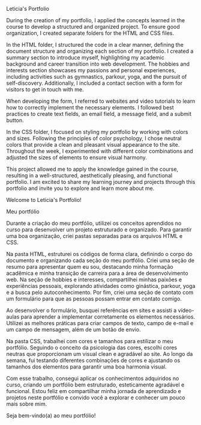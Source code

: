 Leticia's Portfolio

During the creation of my portfolio, I applied the concepts learned in the course to develop a structured and organized project. To ensure good organization, I created separate folders for the HTML and CSS files.

In the HTML folder, I structured the code in a clear manner, defining the document structure and organizing each section of my portfolio. I created a summary section to introduce myself, highlighting my academic background and career transition into web development. The hobbies and interests section showcases my passions and personal experiences, including activities such as gymnastics, parkour, yoga, and the pursuit of self-discovery. Additionally, I included a contact section with a form for visitors to get in touch with me.

When developing the form, I referred to websites and video tutorials to learn how to correctly implement the necessary elements. I followed best practices to create text fields, an email field, a message field, and a submit button.

In the CSS folder, I focused on styling my portfolio by working with colors and sizes. Following the principles of color psychology, I chose neutral colors that provide a clean and pleasant visual appearance to the site. Throughout the week, I experimented with different color combinations and adjusted the sizes of elements to ensure visual harmony.

This project allowed me to apply the knowledge gained in the course, resulting in a well-structured, aesthetically pleasing, and functional portfolio. I am excited to share my learning journey and projects through this portfolio and invite you to explore and learn more about me.

Welcome to Leticia's Portfolio!

Meu portfólio

Durante a criação do meu portfólio, utilizei os conceitos aprendidos no curso para desenvolver um projeto estruturado e organizado. Para garantir uma boa organização, criei pastas separadas para os arquivos HTML e CSS.

Na pasta HTML, estruturei os códigos de forma clara, definindo o corpo do documento e organizando cada seção do meu portfólio. Criei uma seção de resumo para apresentar quem eu sou, destacando minha formação acadêmica e minha transição de carreira para a área de desenvolvimento web. Na seção de hobbies e interesses, compartilhei minhas paixões e experiências pessoais, explorando atividades como ginástica, parkour, yoga e a busca pelo autoconhecimento. Por fim, criei uma seção de contato com um formulário para que as pessoas possam entrar em contato comigo.

Ao desenvolver o formulário, busquei referências em sites e assisti a vídeo-aulas para aprender a implementar corretamente os elementos necessários. Utilizei as melhores práticas para criar campos de texto, campo de e-mail e um campo de mensagem, além de um botão de envio.

Na pasta CSS, trabalhei com cores e tamanhos para estilizar o meu portfólio. Seguindo o conceito da psicologia das cores, escolhi cores neutras que proporcionam um visual clean e agradável ao site. Ao longo da semana, fui testando diferentes combinações de cores e ajustando os tamanhos dos elementos para garantir uma boa harmonia visual.

Com esse trabalho, consegui aplicar os conhecimentos adquiridos no curso, criando um portfólio bem estruturado, esteticamente agradável e funcional. Estou feliz em compartilhar minha jornada de aprendizado e projetos neste portfólio e convido você a explorar e conhecer um pouco mais sobre mim.

Seja bem-vindo(a) ao meu portfólio!


